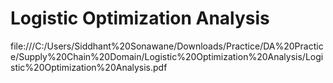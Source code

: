 # Logistic Optimization Analysis

file:///C:/Users/Siddhant%20Sonawane/Downloads/Practice/DA%20Practice/Supply%20Chain%20Domain/Logistic%20Optimization%20Analysis/Logistic%20Optimization%20Analysis.pdf

